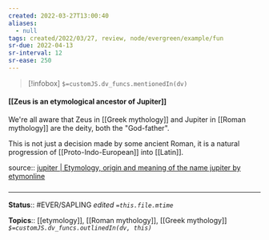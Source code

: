 ```yaml
---
created: 2022-03-27T13:00:40 
aliases:
  - null
tags: created/2022/03/27, review, node/evergreen/example/fun
sr-due: 2022-04-13
sr-interval: 12
sr-ease: 250
---
```

> [!infobox]
`$=customJS.dv_funcs.mentionedIn(dv)`

#### [[Zeus is an etymological ancestor of Jupiter]] 

We're all aware that Zeus in [[Greek mythology]] and Jupiter in [[Roman mythology]] are the deity, both the "God-father".

This is not just a decision made by some ancient Roman, it is a natural progression of [[Proto-Indo-European]] into [[Latin]].  

source:: [jupiter | Etymology, origin and meaning of the name jupiter by etymonline](https://www.etymonline.com/word/jupiter)

### <hr class="footnote"/>

**Status**:: #EVER/SAPLING 
*edited `=this.file.mtime`*

**Topics**:: [[etymology]], [[Roman mythology]], [[Greek mythology]]
*`$=customJS.dv_funcs.outlinedIn(dv, this)`*
